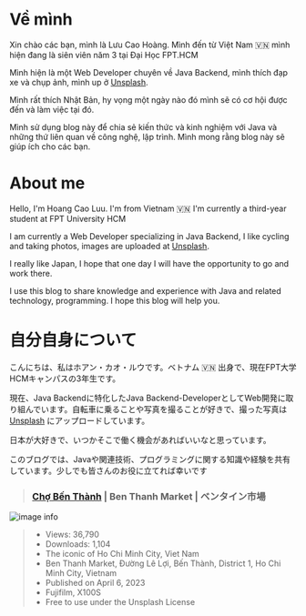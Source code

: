 # Về mình

Xin chào các bạn, mình là Lưu Cao Hoàng. Mình đến từ Việt Nam 🇻🇳 mình hiện đang là siên viên năm 3 tại Đại Học FPT.HCM

Mình hiện là một Web Developer chuyên về Java Backend, mình thích đạp xe và chụp ảnh, mình up ở [Unsplash](https://unsplash.com/lcaohoanq).

Mình rất thích Nhật Bản, hy vọng một ngày nào đó mình sẽ có cơ hội được đến và làm việc tại đó.

Mình sử dụng blog này để chia sẻ kiến thức và kinh nghiệm với Java và những thứ liên quan về công nghệ, lập trình. Mình mong rằng blog này sẽ giúp ích cho các bạn.

# About me

Hello, I'm Hoang Cao Luu. I'm from Vietnam 🇻🇳 I'm currently a third-year student at FPT University HCM

I am currently a Web Developer specializing in Java Backend, I like cycling and taking photos, images are uploaded at [Unsplash](https://unsplash.com/lcaohoanq).

I really like Japan, I hope that one day I will have the opportunity to go and work there.

I use this blog to share knowledge and experience with Java and related technology, programming. I hope this blog will help you.

# 自分自身について


こんにちは、私はホアン・カオ・ルウです。ベトナム 🇻🇳 出身で、現在FPT大学HCMキャンパスの3年生です。

現在、Java Backendに特化したJava Backend-DeveloperとしてWeb開発に取り組んでいます。自転車に乗ることや写真を撮ることが好きで、撮った写真は [Unsplash](https://unsplash.com/lcaohoanq) にアップロードしています。

日本が大好きで、いつかそこで働く機会があればいいなと思っています。

このブログでは、Javaや関連技術、プログラミングに関する知識や経験を共有しています。少しでも皆さんのお役に立てれば幸いです

> ### [Chợ Bến Thành](https://unsplash.com/photos/a-large-building-with-a-clock-on-the-front-of-it-qdpyOEGi8nI) | Ben Thanh Market | ベンタイン市場

![image info](https://images.unsplash.com/photo-1680783307371-749c26e0f5c3?q=80&w=1032&auto=format&fit=crop&ixlib=rb-4.0.3&ixid=M3wxMjA3fDB8MHxwaG90by1wYWdlfHx8fGVufDB8fHx8fA%3D%3D)

> - Views: 36,790
> - Downloads: 1,104
> - The iconic of Ho Chi Minh City, Viet Nam
> - Ben Thanh Market, Đường Lê Lợi, Bến Thành, District 1, Ho Chi Minh City, Vietnam
> - Published on April 6, 2023
> - Fujifilm, X100S
> - Free to use under the Unsplash License